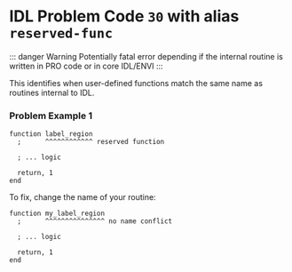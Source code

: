 # IDL Problem Code `30` with alias `reserved-func`

::: danger Warning
Potentially fatal error depending if the internal routine is written in PRO code or in core IDL/ENVI
:::

This identifies when user-defined functions match the same name as routines internal to IDL.

### Problem Example 1

```idl{1,2}
function label_region
  ;      ^^^^^^^^^^^^ reserved function

  ; ... logic

  return, 1
end
```

To fix, change the name of your routine:

```idl{1,2}
function my_label_region
  ;      ^^^^^^^^^^^^^^^ no name conflict

  ; ... logic

  return, 1
end
```
